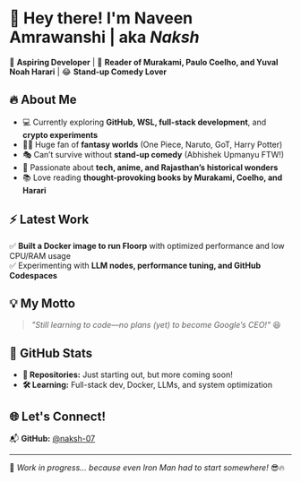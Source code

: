 # 👋 Hey there! I'm Naveen Amrawanshi | aka *Naksh*  

🚀 **Aspiring Developer** | 📖 **Reader of Murakami, Paulo Coelho, and Yuval Noah Harari** | 😂 **Stand-up Comedy Lover**  

## 🔥 About Me  
- 💻 Currently exploring **GitHub, WSL, full-stack development**, and **crypto experiments**  
- 🏴‍☠️ Huge fan of **fantasy worlds** (One Piece, Naruto, GoT, Harry Potter)  
- 🎭 Can’t survive without **stand-up comedy** (Abhishek Upmanyu FTW!)  
- 🎨 Passionate about **tech, anime, and Rajasthan’s historical wonders**  
- 📚 Love reading **thought-provoking books by Murakami, Coelho, and Harari**  

## ⚡ Latest Work  
✅ **Built a Docker image to run Floorp** with optimized performance and low CPU/RAM usage  
✅ Experimenting with **LLM nodes, performance tuning, and GitHub Codespaces**  

## 💡 My Motto  
> _"Still learning to code—no plans (yet) to become Google’s CEO!"_ 😆  

## 📌 GitHub Stats  
- **🚀 Repositories:** Just starting out, but more coming soon!  
- **🛠️ Learning:** Full-stack dev, Docker, LLMs, and system optimization  

## 🌐 Let's Connect!  
📬 **GitHub:** [@naksh-07](https://github.com/naksh-07)  

---

🔨 _Work in progress... because even Iron Man had to start somewhere!_ 😎🔥  
